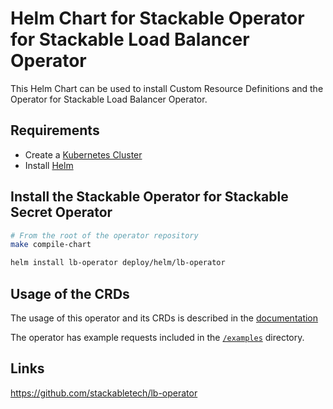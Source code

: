 # Helm Chart for Stackable Operator for Stackable Load Balancer Operator

This Helm Chart can be used to install Custom Resource Definitions and the Operator for Stackable Load Balancer Operator.

## Requirements

- Create a [Kubernetes Cluster](../Readme.md)
- Install [Helm](https://helm.sh/docs/intro/install/)

## Install the Stackable Operator for Stackable Secret Operator

```bash
# From the root of the operator repository
make compile-chart

helm install lb-operator deploy/helm/lb-operator
```

## Usage of the CRDs

The usage of this operator and its CRDs is described in the [documentation](https://docs.stackable.tech/lb-operator/index.html)

The operator has example requests included in the [`/examples`](https://github.com/stackabletech/lb-operator/tree/main/examples) directory.

## Links

https://github.com/stackabletech/lb-operator
